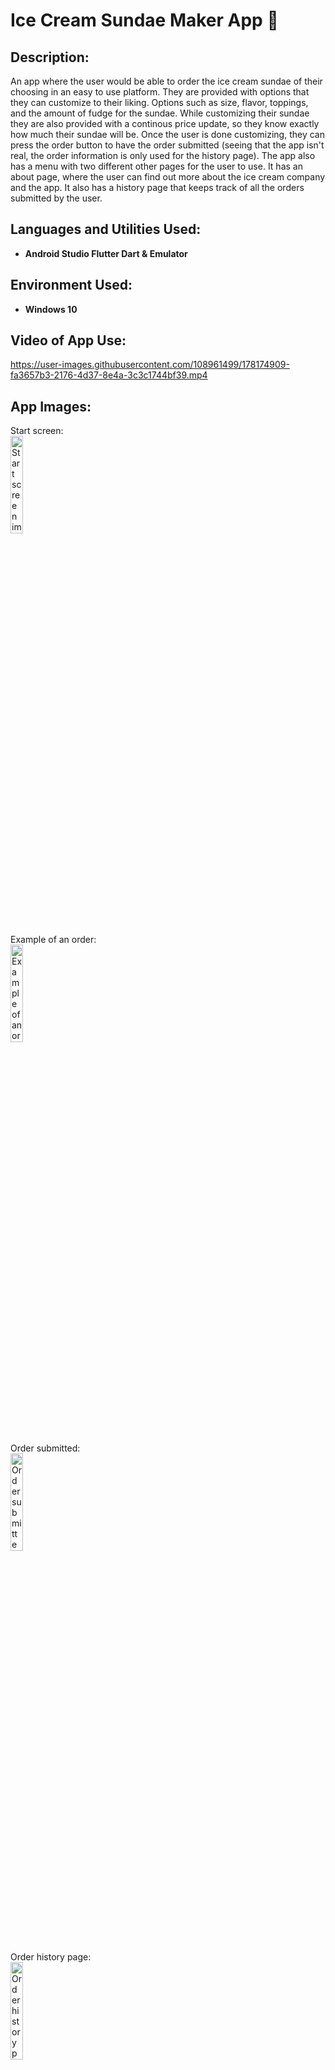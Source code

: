 <h1>Ice Cream Sundae Maker App 🍨 </h1>

<h2>Description:</h2>
An app where the user would be able to order the ice cream sundae of their choosing in an easy to use platform. They are provided with options that they can customize to their liking. Options such as size, flavor, toppings, and the amount of fudge for the sundae. While customizing their sundae they are also provided with a continous price update, so they know exactly how much their sundae will be. Once the user is done customizing, they can press the order button to have the order submitted (seeing that the app isn't real, the order information is only used for the history page). The app also has a menu with two different other pages for the user to use. It has an about page, where the user can find out more about the ice cream company and the app. It also has a history page that keeps track of all the orders submitted by the user. 
<br />

<h2>Languages and Utilities Used:</h2>

- <b>Android Studio Flutter Dart & Emulator</b> 

<h2>Environment Used:</h2>

- <b>Windows 10</b>

<h2>Video of App Use:</h2>

https://user-images.githubusercontent.com/108961499/178174909-fa3657b3-2176-4d37-8e4a-3c3c1744bf39.mp4 

<h2>App Images:</h2>

Start screen: <br/>
<img src="https://i.imgur.com/n1U407a.png" height="20%" width="20%" alt="Start screen image"/>
<br />
<br />
Example of an order:  <br/>
<img src="https://i.imgur.com/F3LUIzv.png" height="20%" width="20%" alt="Example of an order image"/>
<br />
<br />
Order submitted: <br/>
<img src="https://i.imgur.com/lRbWE73.png" height="20%" width="20%" alt="Order submitted image"/>
<br />
<br />
Order history page:  <br/>
<img src="https://i.imgur.com/ds021so.png" height="20%" width="20%" alt="Order history page image"/>
<br />
<br />
About page:  <br/>
<img src="https://i.imgur.com/yi9sNmZ.png" height="20%" width="20%" alt="About page image"/>
<br />

<!--
--!>
